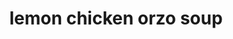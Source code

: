 ---
servings: 6 servings
notes:
directions: |-
  * Season the chicken all over with salt and pepper
  * Heat the oil in a pot over medium-high heat
  * Add the chicken to the pot and cook until deeply golden browned, flipping once halfway through, about 15 minutes total
  * Transfer the chicken to a cutting board and let cool
  * Reduce the heat to low
  * Add the garlic and shake the pan to gently cook for 3 minutes, don’t let the garlic brown it should just become fragrant and soften slightly
  * Pour in the chicken stock, let simmer for 15 minutes
  * Remove the garlic from the chicken stock and add to the bowl of a blender or food processor along with the eggs and lemon juice
  * Process to combine. continue to run the blender or food processor while slowly streaming in one cup of the hot stock until fully combined and smooth. set aside.
  * Bring the chicken stock in the pot to a boil
  * Add in the orzo, stir, and cook for 7 minutes. reduce heat to low.
  * Add the egg mixture to the soup and continue to cook over low heat until thickened, about 3 minutes.
  * Meanwhile, shred the chicken
  * Add the shredded chicken back to the soup
  * Season with dill, salt, and pepper, to taste. garnish with additional dill and lemon slices, if desired, and serve with crusty bread.
ingredients: |-
  * 1 pound boneless skinless chicken thighs
  * kosher salt and black pepper
  * 2 tablespoons oil
  * 20 cloves garlic, peeled
  * 6 cups chicken stock
  * 2/3 cup dry orzo
  * 3 eggs
  * juice of 1 large lemon, plus lemon slices to garnish
  * fresh chopped dill
  * crusty bread, to serve
rating: 5
ease: intermediate
category: main course
subcategory: soup/stew
href: 'https://hostthetoast.com/lemon-garlic-chicken-orzo-soup/'
totalTime: 1 hour 5 minutes
cookTime: 45 minutes
prepTime: 20 minutes
title: lemon chicken orzo soup
path: /lemon-chicken-orzo-soup
---